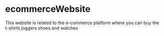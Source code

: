 # ecommerceWebsite
This website is related  to the e-commerce platform where you can buy the t-shirts  joggers shoes and watches 
